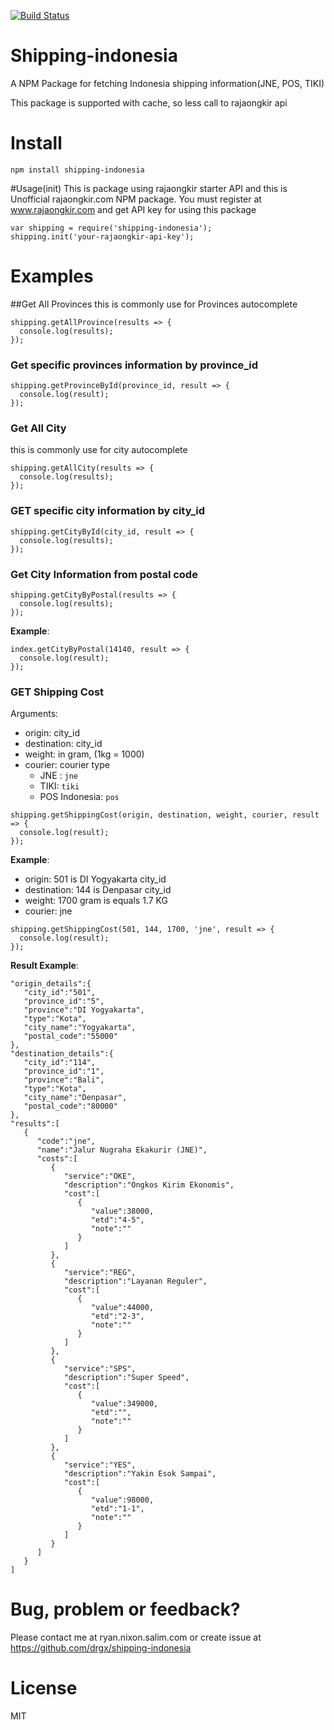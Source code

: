 [![Build Status](https://travis-ci.org/drgx/shipping-indonesia.svg?branch=master)](https://travis-ci.org/drgx/shipping-indonesia)

# Shipping-indonesia

A NPM Package for fetching Indonesia shipping information(JNE, POS, TIKI)

This package is supported with cache, so less call to rajaongkir api
# Install

`npm install shipping-indonesia`

#Usage(init)
This is package using rajaongkir starter API and this is Unofficial rajaongkir.com NPM package. You must register at www.rajaongkir.com and get API key for using this package
```
var shipping = require('shipping-indonesia');
shipping.init('your-rajaongkir-api-key');

```

# Examples

##Get All Provinces
this is commonly use for Provinces autocomplete
```
shipping.getAllProvince(results => {
  console.log(results);
});
```

### Get specific provinces information by province_id
```
shipping.getProvinceById(province_id, result => {
  console.log(result);
});
```

### Get All City
this is commonly use for city autocomplete
```
shipping.getAllCity(results => {
  console.log(results);
});
```

### GET specific city information by city_id
```
shipping.getCityById(city_id, result => {
  console.log(results);
});
```
### Get City Information from postal code

```
shipping.getCityByPostal(results => {
  console.log(results);
});
```
__Example__:
```
index.getCityByPostal(14140, result => {
  console.log(result);
});
```

### GET Shipping Cost
Arguments:
* origin: city_id
* destination: city_id
* weight: in gram, (1kg = 1000)
* courier: courier type
  * JNE : `jne`
  * TIKI: `tiki`
  * POS Indonesia:  `pos`

```
shipping.getShippingCost(origin, destination, weight, courier, result => {
  console.log(result);
});
```
__Example__:
* origin: 501 is DI Yogyakarta city_id
* destination: 144 is Denpasar city_id
* weight: 1700 gram is equals 1.7 KG
* courier: jne
```
shipping.getShippingCost(501, 144, 1700, 'jne', result => {
  console.log(result);
});
```

__Result Example__:
```
"origin_details":{
   "city_id":"501",
   "province_id":"5",
   "province":"DI Yogyakarta",
   "type":"Kota",
   "city_name":"Yogyakarta",
   "postal_code":"55000"
},
"destination_details":{
   "city_id":"114",
   "province_id":"1",
   "province":"Bali",
   "type":"Kota",
   "city_name":"Denpasar",
   "postal_code":"80000"
},
"results":[
   {
      "code":"jne",
      "name":"Jalur Nugraha Ekakurir (JNE)",
      "costs":[
         {
            "service":"OKE",
            "description":"Ongkos Kirim Ekonomis",
            "cost":[
               {
                  "value":38000,
                  "etd":"4-5",
                  "note":""
               }
            ]
         },
         {
            "service":"REG",
            "description":"Layanan Reguler",
            "cost":[
               {
                  "value":44000,
                  "etd":"2-3",
                  "note":""
               }
            ]
         },
         {
            "service":"SPS",
            "description":"Super Speed",
            "cost":[
               {
                  "value":349000,
                  "etd":"",
                  "note":""
               }
            ]
         },
         {
            "service":"YES",
            "description":"Yakin Esok Sampai",
            "cost":[
               {
                  "value":98000,
                  "etd":"1-1",
                  "note":""
               }
            ]
         }
      ]
   }
]

```
# Bug, problem or feedback?
Please contact me at ryan.nixon.salim.com
or create issue at https://github.com/drgx/shipping-indonesia
# License
MIT

